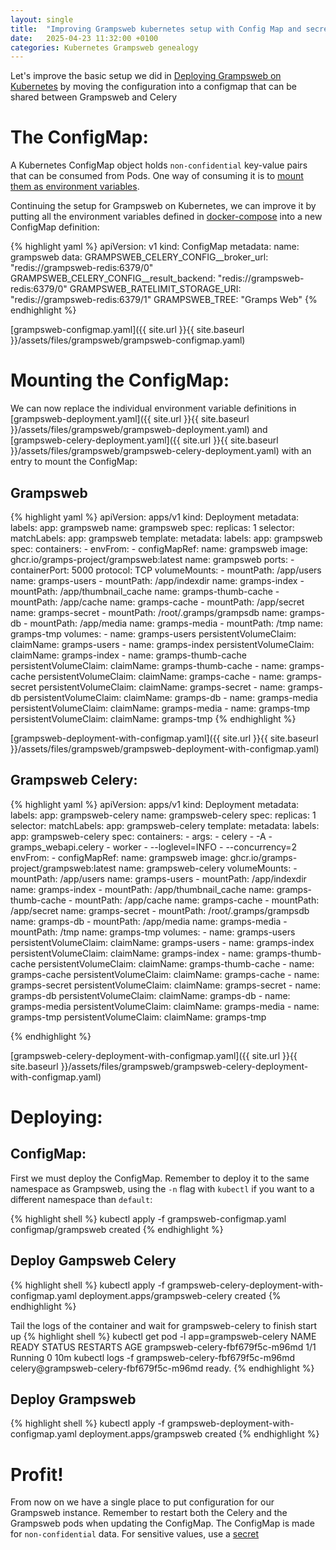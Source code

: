 ```yaml
---
layout: single
title:  "Improving Grampsweb kubernetes setup with Config Map and secret"
date:   2025-04-23 11:32:00 +0100
categories: Kubernetes Grampsweb genealogy
---
```

Let's improve the basic setup we did in [Deploying Grampsweb on Kubernetes](https://complicated.bendikwa.com/kubernetes/grampsweb/genealogy/deploying-grampsweb-on-kubernetes/) by moving the configuration into a configmap that can be shared between Grampsweb and Celery

# The ConfigMap:
A Kubernetes ConfigMap object holds `non-confidential` key-value pairs that can be consumed from Pods. 
One way of consuming it is to [mount them as environment variables](https://kubernetes.io/docs/concepts/configuration/configmap/#using-configmaps-as-environment-variables).

Continuing the setup for Grampsweb on Kubernetes, we can improve it by putting all the environment variables defined in [docker-compose](https://raw.githubusercontent.com/gramps-project/gramps-web-docs/main/examples/docker-compose-base/docker-compose.yml) into a new ConfigMap definition:

{% highlight yaml %}
apiVersion: v1
kind: ConfigMap
metadata:
  name: grampsweb
data:
  GRAMPSWEB_CELERY_CONFIG__broker_url: "redis://grampsweb-redis:6379/0"
  GRAMPSWEB_CELERY_CONFIG__result_backend: "redis://grampsweb-redis:6379/0"
  GRAMPSWEB_RATELIMIT_STORAGE_URI: "redis://grampsweb-redis:6379/1"
  GRAMPSWEB_TREE: "Gramps Web"
{% endhighlight %}

[grampsweb-configmap.yaml]({{ site.url }}{{ site.baseurl }}/assets/files/grampsweb/grampsweb-configmap.yaml)

# Mounting the ConfigMap:

We can now replace the individual environment variable definitions in [grampsweb-deployment.yaml]({{ site.url }}{{ site.baseurl }}/assets/files/grampsweb/grampsweb-deployment.yaml) and [grampsweb-celery-deployment.yaml]({{ site.url }}{{ site.baseurl }}/assets/files/grampsweb/grampsweb-celery-deployment.yaml) with an entry to mount the ConfigMap:

## Grampsweb

{% highlight yaml %}
apiVersion: apps/v1
kind: Deployment
metadata:
  labels:
    app: grampsweb
  name: grampsweb
spec:
  replicas: 1
  selector:
    matchLabels:
      app: grampsweb
  template:
    metadata:
      labels:
        app: grampsweb
    spec:
      containers:
        - envFrom:
          - configMapRef:
              name: grampsweb
          image: ghcr.io/gramps-project/grampsweb:latest
          name: grampsweb
          ports:
            - containerPort: 5000
              protocol: TCP
          volumeMounts:
            - mountPath: /app/users
              name: gramps-users
            - mountPath: /app/indexdir
              name: gramps-index
            - mountPath: /app/thumbnail_cache
              name: gramps-thumb-cache
            - mountPath: /app/cache
              name: gramps-cache
            - mountPath: /app/secret
              name: gramps-secret
            - mountPath: /root/.gramps/grampsdb
              name: gramps-db
            - mountPath: /app/media
              name: gramps-media
            - mountPath: /tmp
              name: gramps-tmp
      volumes:
        - name: gramps-users
          persistentVolumeClaim:
            claimName: gramps-users
        - name: gramps-index
          persistentVolumeClaim:
            claimName: gramps-index
        - name: gramps-thumb-cache
          persistentVolumeClaim:
            claimName: gramps-thumb-cache
        - name: gramps-cache
          persistentVolumeClaim:
            claimName: gramps-cache
        - name: gramps-secret
          persistentVolumeClaim:
            claimName: gramps-secret
        - name: gramps-db
          persistentVolumeClaim:
            claimName: gramps-db
        - name: gramps-media
          persistentVolumeClaim:
            claimName: gramps-media
        - name: gramps-tmp
          persistentVolumeClaim:
            claimName: gramps-tmp
{% endhighlight %}

[grampsweb-deployment-with-configmap.yaml]({{ site.url }}{{ site.baseurl }}/assets/files/grampsweb/grampsweb-deployment-with-configmap.yaml)

## Grampsweb Celery:

{% highlight yaml %}
apiVersion: apps/v1
kind: Deployment
metadata:
  labels:
    app: grampsweb-celery
  name: grampsweb-celery
spec:
  replicas: 1
  selector:
    matchLabels:
      app: grampsweb-celery
  template:
    metadata:
      labels:
        app: grampsweb-celery
    spec:
      containers:
        - args:
            - celery
            - -A
            - gramps_webapi.celery
            - worker
            - --loglevel=INFO
            - --concurrency=2
          envFrom:
          - configMapRef:
              name: grampsweb
          image: ghcr.io/gramps-project/grampsweb:latest
          name: grampsweb-celery
          volumeMounts:
            - mountPath: /app/users
              name: gramps-users
            - mountPath: /app/indexdir
              name: gramps-index
            - mountPath: /app/thumbnail_cache
              name: gramps-thumb-cache
            - mountPath: /app/cache
              name: gramps-cache
            - mountPath: /app/secret
              name: gramps-secret
            - mountPath: /root/.gramps/grampsdb
              name: gramps-db
            - mountPath: /app/media
              name: gramps-media
            - mountPath: /tmp
              name: gramps-tmp
      volumes:
        - name: gramps-users
          persistentVolumeClaim:
            claimName: gramps-users
        - name: gramps-index
          persistentVolumeClaim:
            claimName: gramps-index
        - name: gramps-thumb-cache
          persistentVolumeClaim:
            claimName: gramps-thumb-cache
        - name: gramps-cache
          persistentVolumeClaim:
            claimName: gramps-cache
        - name: gramps-secret
          persistentVolumeClaim:
            claimName: gramps-secret
        - name: gramps-db
          persistentVolumeClaim:
            claimName: gramps-db
        - name: gramps-media
          persistentVolumeClaim:
            claimName: gramps-media
        - name: gramps-tmp
          persistentVolumeClaim:
            claimName: gramps-tmp

{% endhighlight %}

[grampsweb-celery-deployment-with-configmap.yaml]({{ site.url }}{{ site.baseurl }}/assets/files/grampsweb/grampsweb-celery-deployment-with-configmap.yaml)

# Deploying:

## ConfigMap:
First we must deploy the ConfigMap. Remember to deploy it to the same namespace as Grampsweb, using the `-n` flag with `kubectl` if you want to a different namespace than `default`:

{% highlight shell %}
kubectl apply -f grampsweb-configmap.yaml
configmap/grampsweb created
{% endhighlight %}

## Deploy Gampsweb Celery
{% highlight shell %}
kubectl apply -f grampsweb-celery-deployment-with-configmap.yaml
deployment.apps/grampsweb-celery created
{% endhighlight %}

Tail the logs of the container and wait for grampsweb-celery to finish start up
{% highlight shell %}
kubectl get pod -l app=grampsweb-celery
NAME                               READY   STATUS    RESTARTS   AGE
grampsweb-celery-fbf679f5c-m96md   1/1     Running   0          10m
kubectl logs -f grampsweb-celery-fbf679f5c-m96md
<timestamp> celery@grampsweb-celery-fbf679f5c-m96md ready.
{% endhighlight %}

## Deploy Grampsweb
{% highlight shell %}
kubectl apply -f grampsweb-deployment-with-configmap.yaml
deployment.apps/grampsweb created
{% endhighlight %}

# Profit!

From now on we have a single place to put configuration for our Grampsweb instance. Remember to restart both the Celery and the Grampsweb pods when updating the ConfigMap.
The ConfigMap is made for `non-confidential` data. For sensitive values, use a [secret](https://kubernetes.io/docs/concepts/configuration/secret/)
